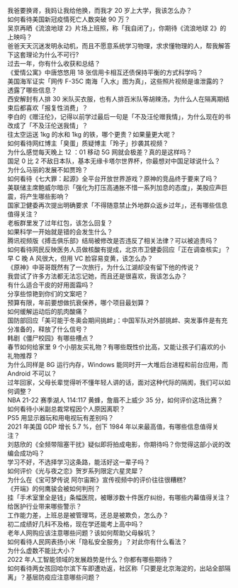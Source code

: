 我爸要换肾，我妈让我给他换，而我才 20 岁上大学，我该怎么办？  
如何看待美国新冠疫情死亡人数突破 90 万？  
吴京再晒《流浪地球 2》片场上班照，称「我自闭了」，你期待《流浪地球 2》的上映吗？  
爸爸天天沉迷发明永动机，而且不愿意系统学习物理，求求懂物理的人，帮我解答下这套理论为什么不可行?  
过去一年，你有什么收获和总结？  
《爱情公寓》中唐悠悠用 18 张信用卡相互还债保持平衡的方式科学吗？  
美国海军证实「网传 F-35C 南海「入水」图为真」，这些照片视频是谁泄露的？透露了哪些信息？  
西安解封有人排 30 米队买衣服，也有人排百米队等胡辣汤，为什么人在隔离期结束后都喜欢「报复性消费」？  
李白的《赠汪伦》，记得以前学过最后一句是「不及汪伦赠我情」，为什么现在的书改成了「不及汪伦送我情」？  
往太空运送 1kg 的水和 1kg 的铁，哪个更贵？如果量更大呢？  
如何看待网红博主「臭蛋」质疑博主「玲子」抄袭其视频？  
为什么感觉每天晚上 12 ：01 移动 5G 网就会极差？真的是这样吗？  
国足 0 比 2 不敌日本队，基本无缘卡塔尔世界杯，你最想对中国足球说什么？  
为什么马丽的发展不如贾玲？  
如何看待《七大罪：起源》全平台开放世界游戏？原神的竞品终于要来了吗？  
美联储主席鲍威尔暗示「强化为打压高通胀不惜一系列加息的态度」，美股应声巨震，将产生哪些影响？  
国家卫健委再次提出明确要求「不得随意禁止外地群众返乡过年」，还有哪些信息值得关注？  
老板群里发了过年红包，该怎么回复？  
如果科学一开始就是错的会发生什么？  
腾讯视频版《搏击俱乐部》结局被修改是否违反了相关法律？可以被追责吗？  
如何看待网民反映医务人员做核酸有提成，北京市卫健委回应「正在调查核实」？  
早 C 晚 A 风很大，但用 VC 脸容易变黄，该怎么办？  
《原神》中哥哥既然有了一次旅行，为什么江湖却没有留下他的传说？  
我尝试了许多方法都无法忘记她，而且还是很喜欢，我该怎么办？  
有什么适合干皮的好用面霜吗？  
分享些惊艳到你们的文案吧？  
预算有限，年前要想做抗衰保养，哪个项目最划算？  
如何缓解运动后的肌肉酸痛？  
国防部回应「美可能于冬奥会期间挑衅」：中国军队对外部挑衅、突发事件是有充分准备的，释放了什么信号？  
韩剧《僵尸校园》有哪些槽点？  
春节如何给家里 9 个小朋友买礼物？有哪些既性价比高，又能让孩子们喜欢的小礼物推荐？  
为什么同样是 8G 运行内存，Windows 能同时开一大堆后台进程和前台应用，而 Android 不可以？  
过年回家，父母长辈觉得听不懂年轻人讲的话，面对这种代际的隔阂，我们可以如何调整？  
NBA 21-22 赛季湖人 114:117 黄蜂，詹眉不上威少 35 分，如何评价这场比赛？  
如何看待小米副总裁常程因个人原因离职？  
PS5 用显示器玩和用电视玩有差别吗？  
2021 年美国 GDP 增长 5.7 %，创下 1984 年以来最高值，有哪些信息值得关注？  
刘慈欣的《全频带阻塞干扰》疑似即将拍成电影，你期待吗？你觉得这部小说的改编会成功吗？  
学习不好，不选择学习这条路，能活好这一辈子吗？  
如何评价《光与夜之恋》贺岁系列限定六星灵犀？  
为什么在《宝可梦传说 阿尔宙斯》宣传视频中的评价往往很糟糕?  
《开端》的何鹰骏会被如何判刑？  
挂「手术室里全是钱」条幅医院，被曝涉数十件医疗纠纷，有哪些内幕值得关注？给医护行业带来哪些警示？  
工作能力差，上班总是被管理骂，还总是被欺负，怎么办？  
初二成绩好几科不及格，现在学还能考上高中吗？  
老年人网购应该注意哪些问题？该如何帮助父母躲坑？  
如何看待人民网表扬小米「隐私安全服务」？对此你有什么看法？  
为什么虚数不能比大小？  
2022 年人工智能领域的发展趋势是什么？你都有哪些期待？  
如何看待两女孩回哈尔滨下车即遭劝返，社区称「只要是北京海淀的，出站全部隔离」？基层防疫应注意哪些问题？  
